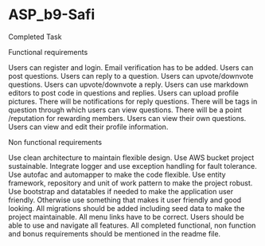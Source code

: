 # ASP_b9-Safi
Completed Task

Functional requirements


Users can register and login. Email verification has to be added.
Users can post questions.
Users can reply to a question.
Users can upvote/downvote questions.
Users can upvote/downvote a reply.
Users can use markdown editors to post code in questions and replies.
Users can upload profile pictures.
There will be notifications for reply questions.
There will be tags in question through which users can view questions.
There will be a point /reputation for rewarding members.
Users can view their own questions.
Users can view and edit their profile information.

Non functional requirements

Use clean architecture to maintain flexible design.
Use AWS bucket  project sustainable.
Integrate logger and use exception handling for fault tolerance. 
Use autofac and automapper to make the code flexible.
Use entity framework, repository and unit of work pattern to make the project robust. 
Use bootstrap and datatables if needed to make the application user friendly. Otherwise use something that makes it user friendly and good looking.
All migrations should be added including seed data to make the project maintainable. 
All menu links have to be correct. Users should be able to use and navigate all features. 
All completed functional, non function and bonus requirements should be mentioned in the readme file. 
